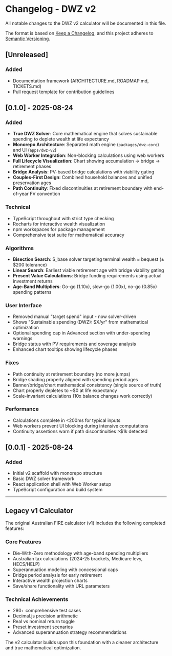 # Changelog - DWZ v2

All notable changes to the DWZ v2 calculator will be documented in this file.

The format is based on [Keep a Changelog](https://keepachangelog.com/en/1.0.0/),
and this project adheres to [Semantic Versioning](https://semver.org/spec/v2.0.0.html).

## [Unreleased]

### Added
- Documentation framework (ARCHITECTURE.md, ROADMAP.md, TICKETS.md)
- Pull request template for contribution guidelines

## [0.1.0] - 2025-08-24

### Added
- **True DWZ Solver**: Core mathematical engine that solves sustainable spending to deplete wealth at life expectancy
- **Monorepo Architecture**: Separated math engine (`packages/dwz-core`) and UI (`apps/dwz-v2`)
- **Web Worker Integration**: Non-blocking calculations using web workers
- **Full Lifecycle Visualization**: Chart showing accumulation → bridge → retirement phases
- **Bridge Analysis**: PV-based bridge calculations with viability gating
- **Couples-First Design**: Combined household balances and unified preservation ages
- **Path Continuity**: Fixed discontinuities at retirement boundary with end-of-year FV convention

### Technical
- TypeScript throughout with strict type checking
- Recharts for interactive wealth visualization
- npm workspaces for package management
- Comprehensive test suite for mathematical accuracy

### Algorithms
- **Bisection Search**: S_base solver targeting terminal wealth ≈ bequest (±$200 tolerance)
- **Linear Search**: Earliest viable retirement age with bridge viability gating
- **Present Value Calculations**: Bridge funding requirements using actual investment returns
- **Age-Band Multipliers**: Go-go (1.10x), slow-go (1.00x), no-go (0.85x) spending patterns

### User Interface
- Removed manual "target spend" input - now solver-driven
- Shows "Sustainable spending (DWZ): $X/yr" from mathematical optimization
- Optional spending cap in Advanced section with under-spending warnings
- Bridge status with PV requirements and coverage analysis
- Enhanced chart tooltips showing lifecycle phases

### Fixes
- Path continuity at retirement boundary (no more jumps)
- Bridge shading properly aligned with spending period ages  
- Banner/bridge/chart mathematical consistency (single source of truth)
- Chart properly depletes to ~$0 at life expectancy
- Scale-invariant calculations (10x balance changes work correctly)

### Performance
- Calculations complete in <200ms for typical inputs
- Web workers prevent UI blocking during intensive computations
- Continuity assertions warn if path discontinuities >$1k detected

## [0.0.1] - 2025-08-24

### Added
- Initial v2 scaffold with monorepo structure
- Basic DWZ solver framework
- React application shell with Web Worker setup
- TypeScript configuration and build system

---

## Legacy v1 Calculator

The original Australian FIRE calculator (v1) includes the following completed features:

### Core Features
- Die-With-Zero methodology with age-band spending multipliers
- Australian tax calculations (2024-25 brackets, Medicare levy, HECS/HELP)
- Superannuation modeling with concessional caps
- Bridge period analysis for early retirement
- Interactive wealth projection charts
- Save/share functionality with URL parameters

### Technical Achievements  
- 280+ comprehensive test cases
- Decimal.js precision arithmetic
- Real vs nominal return toggle
- Preset investment scenarios
- Advanced superannuation strategy recommendations

The v2 calculator builds upon this foundation with a cleaner architecture and true mathematical optimization.